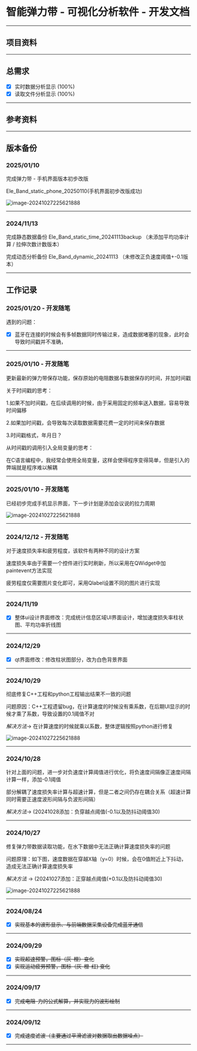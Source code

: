 # 智能弹力带 - 可视化分析软件 - 开发文档

---

## 项目资料

---

## 总需求

* [x] 实时数据分析显示 (100%)
* [x] 读取文件分析显示 (100%)

---

## 参考资料

---

## 版本备份

### 2025/01/10

完成弹力带 - 手机界面版本初步改版

Ele_Band_static_phone_20250110(手机界面初步改版成功)

![image-20241027225621888](./readme_img/2025-01-10-144822.png)

---

### 2024/11/13

完成静态数据备份
Ele_Band_static_time_20241113backup  （未添加平均功率计算  /  拉伸次数计数版本）

完成动态分析备份
Ele_Band_dynamic_20241113  （未修改正负速度阈值+-0.1版本）



---

## 工作记录

### 2025/01/20 - 开发随笔

遇到的问题：

- [x] 蓝牙在连接的时候会有多帧数据同时传输过来，造成数据堵塞的现象，此时会导致时间戳并不准确，

  

---

### 2025/01/10 - 开发随笔

更新最新的弹力带保存功能，保存原始的电阻数据与数据保存的时间，并加时间戳

关于时间戳的思考：

1.如果不加时间戳，在后续调用的时候，由于采用固定的频率送入数据，容易导致时间偏移

2.如果加时间戳，会导致每次读取数据需要花费一定的时间来保存数据

3.时间戳格式，年月日？

从时间戳的调用引入全局变量的思考：

在C语言编程中，我经常会使用全局变量，这样会使得程序变得简单，但是引入的弊端就是程序难以解耦



---

### 2025/01/10 - 开发随笔

已经初步完成手机显示界面，下一步计划是添加会议说的拉力周期

![image-20241027225621888](./readme_img/图片1.png)

---

### 2024/12/12 - 开发随笔

对于速度损失率和疲劳程度，该软件有两种不同的设计方案

速度损失率由于需要一个控件进行实时刷新，所以采用在QWidget中加paintevent方法实现

疲劳程度仅需要图片变化即可，采用Qlabel设置不同的图片进行实现



---

### 2024/11/19

* [x] 整体ui设计界面修改：完成统计信息区域UI界面设计，增加速度损失率柱状图、平均功率折线图
  
---

### 2024/12/29

* [x] qt界面修改：修改柱状图部分，改为白色背景界面
  
---

### 2024/10/29

彻底修复C++工程和python工程输出结果不一致的问题

问题原因：C++工程遗留bug，在计算速度的时候没有乘系数，在后期UI显示的时候才乘了系数，导致设置的0.1阈值不对

*解决方法*-> 在计算速度的时候就乘以系数，整体逻辑按照python进行修复

![image-20241027225621888](./readme_img/2024-10-29224813.png)

---

###  2024/10/28

针对上面的问题，进一步对负速度计算阈值进行优化，将负速度间隔像正速度间隔计算一样，添加-0.1阈值

部分解耦了速度损失率计算与超速计算，但是二者之间仍存在耦合关系（超速计算同时需要正速度波形间隔与负波形间隔）

*解决方法*-> (20241028添加：负穿越点阈值(-0.1以及防抖动阈值30)



---

###  2024/10/27

修复弹力带数据读取功能，在水下数据中无法正确计算速度损失率的问题

问题原理：如下图，速度数据在穿越X轴（y=0）时候，会在0值附近上下抖动，造成无法正确计算速度损失率

*解决方法* -> (20241027添加：正穿越点阈值(+0.1以及防抖动阈值30)

![image-20241027225621888](./readme_img/image-20241027225621888.png)

---

###  2024/08/24

* [x] ~~实现基本的波形显示、与前端数据采集设备完成蓝牙通信~~

  

---

###  2024/09/29

* [x] ~~实现超速预警，图标（灰-橙）变化~~
* [x] ~~实现运动疲劳预警，图标（灰-橙-红) 变化~~

---

###  2024/09/17

* [x] ~~完成电阻-力的公式解算，并实现力的波形绘制~~

---

###  2024/09/12

* [x] ~~完成速度滤波（主要通过平滑滤波对数据取出数据噪点）~~

---



